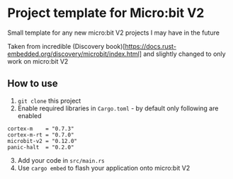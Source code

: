 # Project template for Micro:bit V2

Small template for any new micro:bit V2 projects I may have in the future

Taken from incredible (Discovery book)[https://docs.rust-embedded.org/discovery/microbit/index.html] and slightly changed to only work on micro:bit V2


## How to use
1. `git clone` this project
2. Enable required libraries in `Cargo.toml` - by default only following are enabled
```
cortex-m    = "0.7.3"
cortex-m-rt = "0.7.0"
microbit-v2 = "0.12.0"
panic-halt  = "0.2.0"
```
3. Add your code in `src/main.rs`
4. Use `cargo embed` to flash your application onto micro:bit V2
